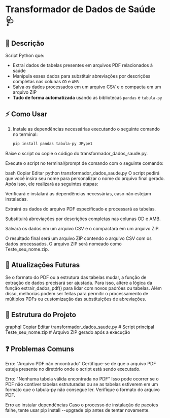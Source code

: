 # **Transformador de Dados de Saúde 🩺**

## **📜 Descrição**
Script Python que:
- Extrai dados de tabelas presentes em arquivos PDF relacionados à saúde
- Manipula esses dados para substituir abreviações por descrições completas nas colunas `OD` e `AMB`
- Salva os dados processados em um arquivo CSV e o compacta em um arquivo ZIP
- **Tudo de forma automatizada** usando as bibliotecas `pandas` e `tabula-py`

## **⚡ Como Usar**
1. Instale as dependências necessárias executando o seguinte comando no terminal:
   ```bash
   pip install pandas tabula-py JPype1
Baixe o script ou copie o código do transformador_dados_saude.py.

Execute o script no terminal/prompt de comando com o seguinte comando:

bash
Copiar
Editar
python transformador_dados_saude.py
O script pedirá que você insira seu nome para personalizar o nome do arquivo final gerado. Após isso, ele realizará as seguintes etapas:

Verificará e instalará as dependências necessárias, caso não estejam instaladas.

Extrairá os dados do arquivo PDF especificado e processará as tabelas.

Substituirá abreviações por descrições completas nas colunas OD e AMB.

Salvará os dados em um arquivo CSV e o compactará em um arquivo ZIP.

O resultado final será um arquivo ZIP contendo o arquivo CSV com os dados processados. O arquivo ZIP será nomeado como Teste_seu_nome.zip.

## **🔄 Atualizações Futuras**
Se o formato do PDF ou a estrutura das tabelas mudar, a função de extração de dados precisará ser ajustada. Para isso, altere a lógica da função extrair_dados_pdf() para lidar com novos padrões ou tabelas. Além disso, melhorias podem ser feitas para permitir o processamento de múltiplos PDFs ou customização das substituições de abreviações.

## **📂 Estrutura do Projeto**
graphql
Copiar
Editar
transformador_dados_saude.py    # Script principal
Teste_seu_nome.zip             # Arquivo ZIP gerado após a execução
## **❓ Problemas Comuns**
Erro: "Arquivo PDF não encontrado"
Certifique-se de que o arquivo PDF esteja presente no diretório onde o script está sendo executado.

Erro: "Nenhuma tabela válida encontrada no PDF"
Isso pode ocorrer se o PDF não contiver tabelas estruturadas ou se as tabelas estiverem em um formato que o tabula-py não consegue ler. Verifique o formato do arquivo PDF.

Erro ao instalar dependências
Caso o processo de instalação de pacotes falhe, tente usar pip install --upgrade pip antes de tentar novamente.
